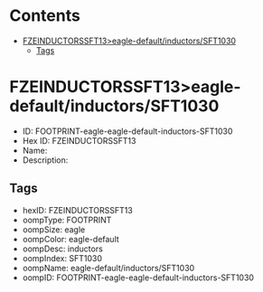 



Contents
========

* [FZEINDUCTORSSFT13>eagle-default/inductors/SFT1030](#fzeinductorssft13eagle-defaultinductorssft1030)
	* [Tags](#tags)

# FZEINDUCTORSSFT13>eagle-default/inductors/SFT1030

- ID: FOOTPRINT-eagle-eagle-default-inductors-SFT1030
- Hex ID: FZEINDUCTORSSFT13
- Name: 
- Description: 

## Tags

- hexID: FZEINDUCTORSSFT13
- oompType: FOOTPRINT
- oompSize: eagle
- oompColor: eagle-default
- oompDesc: inductors
- oompIndex: SFT1030
- oompName: eagle-default/inductors/SFT1030
- oompID: FOOTPRINT-eagle-eagle-default-inductors-SFT1030
